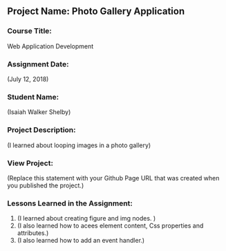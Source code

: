 ## Project Name:  Photo Gallery Application

### Course Title:
Web Application Development

### Assignment Date:  
(July 12, 2018)

### Student Name:  
(Isaiah Walker Shelby)

### Project Description:
(I learned about looping images in a photo gallery)

### View Project:
(Replace this statement with your Github Page URL that was created when you 
 published the project.)

### Lessons Learned in the Assignment:
1. (I learned about creating figure and img nodes. )
2. (I also learned how to acees element content, Css properties and attributes.)
3. (I also learned how to add an event handler.)
